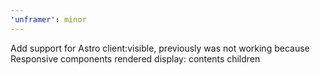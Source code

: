 ```yaml
---
'unframer': minor
---
```


Add support for Astro client:visible, previously was not working because Responsive components rendered display: contents children
